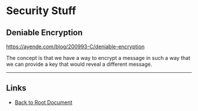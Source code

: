 # Security Stuff

## Deniable Encryption

<https://ayende.com/blog/200993-C/deniable-encryption>

The concept is that we have a way to encrypt a message in such a way that we can provide a key that would reveal a different message.

----
<!-- Footer Begins Here -->
## Links

- [Back to Root Document](../README.md)
